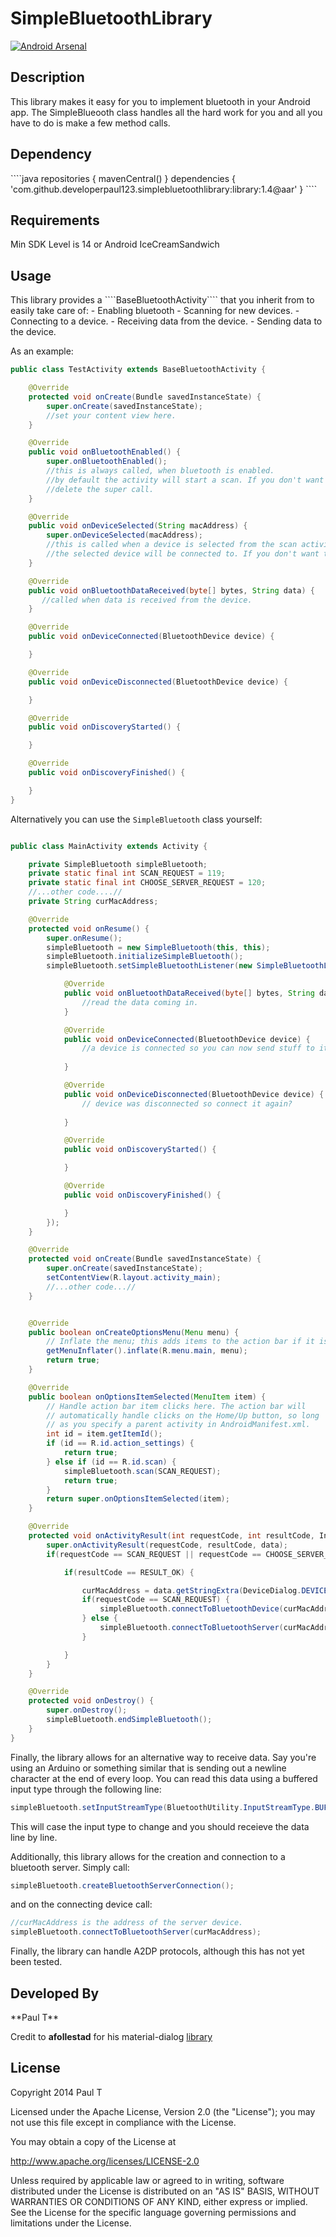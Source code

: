 SimpleBluetoothLibrary
======================
[![Android Arsenal](https://img.shields.io/badge/Android%20Arsenal-SimpleBluetoothLibrary-brightgreen.svg?style=flat)](http://android-arsenal.com/details/1/1680)

<h2>Description</h2>

This library makes it easy for you to implement bluetooth in your Android app. The SimpleBlueooth class handles all the hard work for you and all you have to do is make a few method calls. 

<h2>Dependency</h2>
````java
repositories {
mavenCentral()
}
dependencies {
  'com.github.developerpaul123.simplebluetoothlibrary:library:1.4@aar'
}
  ````

<h2>Requirements</h2>
Min SDK Level is 14 or Android IceCreamSandwich

<h2>Usage</h2>
This library provides a ````BaseBluetoothActivity```` that you inherit from to easily take care of:
- Enabling bluetooth
- Scanning for new devices.
- Connecting to a device.
- Receiving data from the device.
- Sending data to the device.

As an example:
````java
public class TestActivity extends BaseBluetoothActivity {

    @Override
    protected void onCreate(Bundle savedInstanceState) {
        super.onCreate(savedInstanceState);
        //set your content view here. 
    }

    @Override
    public void onBluetoothEnabled() {
        super.onBluetoothEnabled();
        //this is always called, when bluetooth is enabled.
        //by default the activity will start a scan. If you don't want this
        //delete the super call. 
    }

    @Override
    public void onDeviceSelected(String macAddress) {
        super.onDeviceSelected(macAddress);
        //this is called when a device is selected from the scan activity. By default,
        //the selected device will be connected to. If you don't want this, delete the super call.
    }

    @Override
    public void onBluetoothDataReceived(byte[] bytes, String data) {
       //called when data is received from the device. 
    }

    @Override
    public void onDeviceConnected(BluetoothDevice device) {

    }

    @Override
    public void onDeviceDisconnected(BluetoothDevice device) {

    }

    @Override
    public void onDiscoveryStarted() {

    }

    @Override
    public void onDiscoveryFinished() {

    }
}
````

Alternatively you can use the ````SimpleBluetooth```` class yourself:

````java

public class MainActivity extends Activity {

    private SimpleBluetooth simpleBluetooth;
    private static final int SCAN_REQUEST = 119;
    private static final int CHOOSE_SERVER_REQUEST = 120;
    //...other code....//
    private String curMacAddress;

    @Override
    protected void onResume() {
        super.onResume();
        simpleBluetooth = new SimpleBluetooth(this, this);
        simpleBluetooth.initializeSimpleBluetooth();
        simpleBluetooth.setSimpleBluetoothListener(new SimpleBluetoothListener() {

            @Override
            public void onBluetoothDataReceived(byte[] bytes, String data) {
                //read the data coming in.
            }

            @Override
            public void onDeviceConnected(BluetoothDevice device) {
                //a device is connected so you can now send stuff to it
                
            }

            @Override
            public void onDeviceDisconnected(BluetoothDevice device) {
                // device was disconnected so connect it again?
               
            }

            @Override
            public void onDiscoveryStarted() {

            }

            @Override
            public void onDiscoveryFinished() {

            }
        });
    }

    @Override
    protected void onCreate(Bundle savedInstanceState) {
        super.onCreate(savedInstanceState);
        setContentView(R.layout.activity_main);
        //...other code...//
    }


    @Override
    public boolean onCreateOptionsMenu(Menu menu) {
        // Inflate the menu; this adds items to the action bar if it is present.
        getMenuInflater().inflate(R.menu.main, menu);
        return true;
    }

    @Override
    public boolean onOptionsItemSelected(MenuItem item) {
        // Handle action bar item clicks here. The action bar will
        // automatically handle clicks on the Home/Up button, so long
        // as you specify a parent activity in AndroidManifest.xml.
        int id = item.getItemId();
        if (id == R.id.action_settings) {
            return true;
        } else if (id == R.id.scan) {
            simpleBluetooth.scan(SCAN_REQUEST);
            return true;
        }
        return super.onOptionsItemSelected(item);
    }

    @Override
    protected void onActivityResult(int requestCode, int resultCode, Intent data) {
        super.onActivityResult(requestCode, resultCode, data);
        if(requestCode == SCAN_REQUEST || requestCode == CHOOSE_SERVER_REQUEST) {

            if(resultCode == RESULT_OK) {

                curMacAddress = data.getStringExtra(DeviceDialog.DEVICE_DIALOG_DEVICE_ADDRESS_EXTRA);
                if(requestCode == SCAN_REQUEST) {
                    simpleBluetooth.connectToBluetoothDevice(curMacAddress);
                } else {
                    simpleBluetooth.connectToBluetoothServer(curMacAddress);
                }

            }
        }
    }

    @Override
    protected void onDestroy() {
        super.onDestroy();
        simpleBluetooth.endSimpleBluetooth();
    }
}
````

Finally, the library allows for an alternative way to receive data. Say you're using an Arduino or something similar that is sending out a newline character at the end of every loop. You can read this data using a buffered input type through the following line:

````java
simpleBluetooth.setInputStreamType(BluetoothUtility.InputStreamType.BUFFERED);
````

This will case the input type to change and you should receieve the data line by line. 

Additionally, this library allows for the creation and connection to a bluetooth server. Simply call:
````java
simpleBluetooth.createBluetoothServerConnection();
````
and on the connecting device call:
````java
//curMacAddress is the address of the server device.
simpleBluetooth.connectToBluetoothServer(curMacAddress);
````
Finally, the library can handle A2DP protocols, although this has not yet been tested. 

<h2>Developed By</h2>
**Paul T**

Credit to **afollestad** for his material-dialog [library](https://github.com/afollestad/material-dialogs)

<h2>License</h2>

Copyright 2014 Paul T

Licensed under the Apache License, Version 2.0 (the "License"); you may not use this file except in compliance with the License.

You may obtain a copy of the License at

http://www.apache.org/licenses/LICENSE-2.0

Unless required by applicable law or agreed to in writing, software distributed under the License is distributed on an "AS IS" BASIS, WITHOUT WARRANTIES OR CONDITIONS OF ANY KIND, either express or implied. See the License for the specific language governing permissions and limitations under the License.



